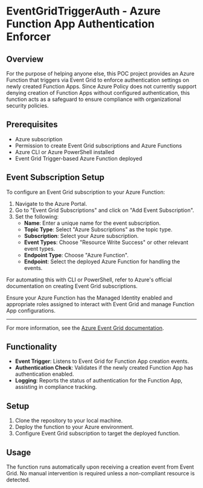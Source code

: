 # EventGridTriggerAuth - Azure Function App Authentication Enforcer

## Overview

For the purpose of helping anyone else, this POC project provides an Azure Function that triggers via Event Grid to enforce authentication settings on newly created Function Apps. Since Azure Policy does not currently support denying creation of Function Apps without configured authentication, this function acts as a safeguard to ensure compliance with organizational security policies.

## Prerequisites

- Azure subscription
- Permission to create Event Grid subscriptions and Azure Functions
- Azure CLI or Azure PowerShell installed
- Event Grid Trigger-based Azure Function deployed

## Event Subscription Setup

To configure an Event Grid subscription to your Azure Function:

1. Navigate to the Azure Portal.
2. Go to "Event Grid Subscriptions" and click on "Add Event Subscription".
3. Set the following:
   - **Name**: Enter a unique name for the event subscription.
   - **Topic Type**: Select "Azure Subscriptions" as the topic type.
   - **Subscription**: Select your Azure subscription.
   - **Event Types**: Choose "Resource Write Success" or other relevant event types.
   - **Endpoint Type**: Choose "Azure Function".
   - **Endpoint**: Select the deployed Azure Function for handling the events.

For automating this with CLI or PowerShell, refer to Azure's official documentation on creating Event Grid subscriptions.

Ensure your Azure Function has the Managed Identity enabled and appropriate roles assigned to interact with Event Grid and manage Function App configurations.

---

For more information, see the [Azure Event Grid documentation](https://docs.microsoft.com/en-us/azure/event-grid/).

## Functionality

- **Event Trigger**: Listens to Event Grid for Function App creation events.
- **Authentication Check**: Validates if the newly created Function App has authentication enabled.
- **Logging**: Reports the status of authentication for the Function App, assisting in compliance tracking.

## Setup

1. Clone the repository to your local machine.
2. Deploy the function to your Azure environment.
3. Configure Event Grid subscription to target the deployed function.

## Usage

The function runs automatically upon receiving a creation event from Event Grid. No manual intervention is required unless a non-compliant resource is detected.
